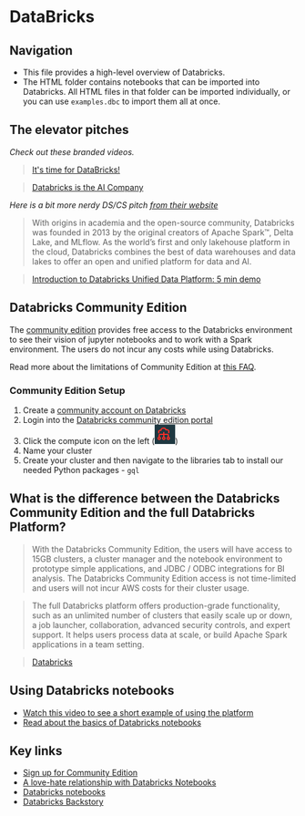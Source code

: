 # DataBricks

## Navigation

- This file provides a high-level overview of Databricks.
- The HTML folder contains notebooks that can be imported into Databricks. All HTML files in that folder can be imported individually, or you can use `examples.dbc` to import them all at once.

## The elevator pitches

_Check out these branded videos._

> [It's time for DataBricks!](https://youtu.be/_1QQHv7T9og)

> [Databricks is the AI Company](https://youtu.be/1cJ0XYaARBY)

_Here is a bit more nerdy DS/CS pitch [from their website](https://databricks.com/company/about-us)_

> With origins in academia and the open-source community, Databricks was founded in 2013 by the original creators of Apache Spark™, Delta Lake, and MLflow. As the world’s first and only lakehouse platform in the cloud, Databricks combines the best of data warehouses and data lakes to offer an open and unified platform for data and AI.

> [Introduction to Databricks Unified Data Platform: 5 min demo](https://youtu.be/n-yt_3HvkOI)
## Databricks Community Edition

The [community edition](https://community.cloud.databricks.com/login.html) provides free access to the Databricks environment to see their vision of jupyter notebooks and to work with a Spark environment. The users do not incur any costs while using Databricks.

Read more about the limitations of Community Edition at [this FAQ](https://databricks.com/product/faq/community-edition).

### Community Edition Setup

1. Create a [community account on Databricks](https://databricks.com/try-databricks)
2. Login into the [Databricks community edition portal](https://community.cloud.databricks.com/login.html)
3. Click the compute icon on the left (![](https://github.com/byuibigdata/project_safegraph/blob/main/img/compute_icon.png))
4. Name your cluster
5. Create your cluster and then navigate to the libraries tab to install our needed Python packages - `gql`


## What is the difference between the Databricks Community Edition and the full Databricks Platform?

> With the Databricks Community Edition, the users will have access to 15GB clusters, a cluster manager and the notebook environment to prototype simple applications, and JDBC / ODBC integrations for BI analysis. The Databricks Community Edition access is not time-limited and users will not incur AWS costs for their cluster usage.

> The full Databricks platform offers production-grade functionality, such as an unlimited number of clusters that easily scale up or down, a job launcher, collaboration, advanced security controls, and expert support. It helps users process data at scale, or build Apache Spark applications in a team setting.

> [Databricks](https://databricks.com/product/faq/community-edition)

## Using Databricks notebooks

- [Watch this video to see a short example of using the platform](https://youtu.be/n-yt_3HvkOI)
- [Read about the basics of Databricks notebooks](https://subscription.packtpub.com/book/data/9781838647216/2/ch02lvl1sec08/using-azure-databricks-notebooks)
## Key links

- [Sign up for Community Edition](https://databricks.com/try-databricks)
- [A love-hate relationship with Databricks Notebooks](https://towardsdatascience.com/databricks-notebooks-a-love-hate-relationship-8f73e5b291fb)
- [Databricks notebooks](https://subscription.packtpub.com/book/data/9781838647216/2/ch02lvl1sec08/using-azure-databricks-notebooks)
- [Databricks Backstory](https://youtu.be/ThrmPaleEiI)
